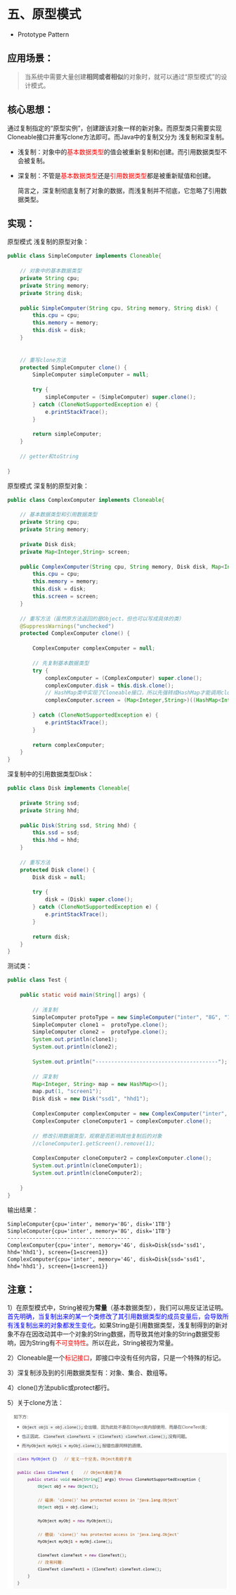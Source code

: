 # 五、原型模式

- Prototype Pattern

## 应用场景：

> 当系统中需要大量创建**相同或者相似**的对象时，就可以通过“原型模式”的设计模式。



## 核心思想：

​		通过复制指定的“原型实例”，创建跟该对象一样的新对象。而原型类只需要实现Cloneable接口并重写clone方法即可。而Java中的复制又分为 浅复制和深复制。

- 浅复制：对象中的<font color='red'>基本数据类型</font>的值会被重新复制和创建。而引用数据类型不会被复制。

- 深复制：不管是<font color='red'>基本数据类型</font>还是<font color='red'>引用数据类型</font>都是被重新赋值和创建。

  简言之，深复制彻底复制了对象的数据，而浅复制并不彻底，它忽略了引用数据类型。

  

## 实现：

原型模式 浅复制的原型对象：

```java
public class SimpleComputer implements Cloneable{

    // 对象中的基本数据类型
    private String cpu;
    private String memory;
    private String disk;

    public SimpleComputer(String cpu, String memory, String disk) {
        this.cpu = cpu;
        this.memory = memory;
        this.disk = disk;
    }


    // 重写clone方法
    protected SimpleComputer clone() {
        SimpleComputer simpleComputer = null;

        try {
            simpleComputer = (SimpleComputer) super.clone();
        } catch (CloneNotSupportedException e) {
            e.printStackTrace();
        }

        return simpleComputer;
    }
    
    // getter和toString
    
}
```



原型模式 深复制的原型对象：

```java
public class ComplexComputer implements Cloneable{

    // 基本数据类型和引用数据类型
    private String cpu;
    private String memory;

    private Disk disk;
    private Map<Integer,String> screen;

    public ComplexComputer(String cpu, String memory, Disk disk, Map<Integer, String> screen) {
        this.cpu = cpu;
        this.memory = memory;
        this.disk = disk;
        this.screen = screen;
    }

    // 重写方法（虽然原方法返回的是Object，但也可以写成具体的类）
    @SuppressWarnings("unchecked")
    protected ComplexComputer clone() {

        ComplexComputer complexComputer = null;

        // 先复制基本数据类型
        try {
            complexComputer = (ComplexComputer) super.clone();
            complexComputer.disk = this.disk.clone();
            // HashMap类中实现了Cloneable接口，所以先强转成HashMap才能调用clone，最后再转成原类型Map
            complexComputer.screen = (Map<Integer,String>)((HashMap<Integer,String>)this.screen).clone();

        } catch (CloneNotSupportedException e) {
            e.printStackTrace();
        }

        return complexComputer;
    }
}
```



深复制中的引用数据类型Disk：

```java
public class Disk implements Cloneable{

    private String ssd;
    private String hhd;

    public Disk(String ssd, String hhd) {
        this.ssd = ssd;
        this.hhd = hhd;
    }

    // 重写方法
    protected Disk clone() {
        Disk disk = null;

        try {
            disk = (Disk) super.clone();
        } catch (CloneNotSupportedException e) {
            e.printStackTrace();
        }

        return disk;
    }
}
```



测试类：

```java
public class Test {

    public static void main(String[] args) {

        // 浅复制
        SimpleComputer protoType = new SimpleComputer("inter", "8G", "1TB");
        SimpleComputer clone1 =  protoType.clone();
        SimpleComputer clone2 =  protoType.clone();
        System.out.println(clone1);
        System.out.println(clone2);

        System.out.println("---------------------------------------");

        // 深复制
        Map<Integer, String> map = new HashMap<>();
        map.put(1, "screen1");
        Disk disk = new Disk("ssd1", "hhd1");

        ComplexComputer complexComputer = new ComplexComputer("inter", "4G", disk, map);
        ComplexComputer cloneComputer1 = complexComputer.clone();

        // 修改引用数据类型，观察是否影响其他复制后的对象
        //cloneComputer1.getScreen().remove(1);

        ComplexComputer cloneComputer2 = complexComputer.clone();
        System.out.println(cloneComputer1);
        System.out.println(cloneComputer2);

    }
}
```



输出结果：

```
SimpleComputer{cpu='inter', memory='8G', disk='1TB'}
SimpleComputer{cpu='inter', memory='8G', disk='1TB'}
---------------------------------------
ComplexComputer{cpu='inter', memory='4G', disk=Disk{ssd='ssd1', hhd='hhd1'}, screen={1=screen1}}
ComplexComputer{cpu='inter', memory='4G', disk=Disk{ssd='ssd1', hhd='hhd1'}, screen={1=screen1}}
```



## 注意：

1）在原型模式中，String被视为**常量**（基本数据类型），我们可以用反证法证明。<font color='blue'>首先明确，当复制出来的某一个类修改了其引用数据类型的成员变量后，会导致所有浅复制出来的对象都发生变化</font>。如果String是引用数据类型，浅复制得到的新对象不存在因改动其中一个对象的String数据，而导致其他对象的String数据受影响，因为String有<font color='red'>不可变特性</font>。所以在此，String被视为常量。

2）Cloneable是一个<font color='red'>标记接口</font>，即接口中没有任何内容，只是一个特殊的标记。

3）深复制涉及到的引用数据类型有：对象、集合、数组等。

4）clone()方法public或protect都行。

5）关于clone方法：





![image-20210220204412915](image/image-20210220204412915.png)